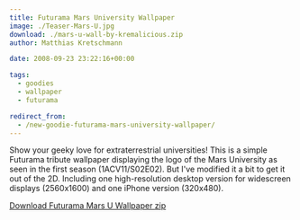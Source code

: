 ```yaml
---
title: Futurama Mars University Wallpaper
image: ./Teaser-Mars-U.jpg
download: ./mars-u-wall-by-kremalicious.zip
author: Matthias Kretschmann

date: 2008-09-23 23:22:16+00:00

tags:
  - goodies
  - wallpaper
  - futurama

redirect_from:
  - /new-goodie-futurama-mars-university-wallpaper/
---
```


Show your geeky love for extraterrestrial universities! This is a simple Futurama tribute wallpaper displaying the logo of the Mars University as seen in the first season (1ACV11/S02E02). But I've modified it a bit to get it out of the 2D. Including one high-resolution desktop version for widescreen displays (2560x1600) and one iPhone version (320x480).

<p class="content-download ">
    <a class="icon-download btn btn-primary" href="./mars-u-wall-by-kremalicious.zip">Download Futurama Mars U Wallpaper <span>zip</span></a>
</p>
